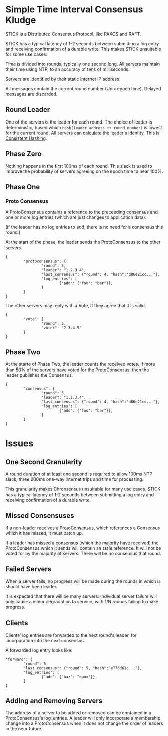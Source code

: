 # Simple Time Interval Consensus Kludge

STICK is a Distributed Consensus Protocol, like PAXOS and RAFT.

STICK has a typical latency of 1-2 seconds between submitting a log entry and receiving confirmation of a durable write.  This makes STICK unsuitable for some use cases.

Time is divided into rounds, typically one second long.  All servers maintain their time using NTP, to an accuracy of tens of milliseconds.

Servers are identified by their static internet IP address.

All messages contain the current round number (Unix epoch time).  Delayed messages are discarded.


## Round Leader

One of the servers is the leader for each round.  The choice of leader is deterministic, based which ```hash(leader address ++ round number)``` is lowest for the current round.  All servers can calculate the leader's identity.  This is [Consistent Hashing](https://en.wikipedia.org/wiki/Consistent_hashing).


## Phase Zero

Nothing happens in the first 100ms of each round.  This slack is used to improve the probability of servers agreeing on the epoch time to near 100%.


## Phase One

### Proto Consensus

A ProtoConsensus contains a reference to the preceeding consensus and one or more log entries (which are just changes to application data).

(If the leader has no log entries to add, there is no need for a consensus this round.)

At the start of the phase, the leader sends the ProtoConsensus to the other servers.
```
{
        "protoconsensus": {
                "round": 5,
                "leader": "1.2.3.4",
                "last_consensus": {"round": 4, "hash":"d86e21cc..."},
                "log_entries": [
                        {"add": {"foo": "bar"}},
                ]
        }
}
```

The other servers may reply with a Vote, if they agree that it is valid.
```
{
        "vote": {
                "round": 5,
                "voter": "2.3.4.5"
        }
}
```

## Phase Two

At the starte of Phase Two, the leader counts the received votes.  If more than 50% of the servers have voted for the ProtoConsensus, then the leader publishes the Consensus.
```
{
        "consensus": {
                "round": 5
                "leader": "1.2.3.4",
                "last_consensus": {"round": 4, "hash":"d86e21cc..."},
                "log_entries": [
                        {"add": {"foo": "bar"}},
                ]
        }
}
```

# Issues 

## One Second Granularity

A round duration of at least one second is required to allow 100ms NTP slack, three 200ms one-way internet trips and time for processing.

This granularity makes Chronsensus unsuitable for many use cases.  STICK has a typical latency of 1-2 seconds between submitting a log entry and receiving confirmation of a durable write.


## Missed Consensuses

If a non-leader receives a ProtoConsensus, which references a Consensus which it has missed, it must catch up.

If a leader has missed a consensus (which the majority have received) the ProtoConsensus which it sends will contain an stale reference.  It will not be voted for by the majority of servers.  There will be no consensus that round.


## Failed Servers

When a server fails, no progress will be made during the rounds in which is should have been leader.

It is expected that there will be many servers.  Individual server failure will only cause a minor degradation to service, with 1/N rounds failing to make progress.


## Clients

Clients' log entries are forwarded to the next round's leader, for incorporation into the next consensus.

A forwarded log entry looks like:
```
"forward": {
        "round": 6
        "last_consensus": {"round": 5, "hash":"e776d61c..."},
        "log_entries": [
                {"add": {"baz": "quux"}},
        ]
}
```

## Adding and Removing Servers

The address of a server to be added or removed can be contained in a ProtoConsensus's log_entries.  A leader will only incorporate a membership change into a ProtoConsensus when it does not change the order of leaders in the near future.

